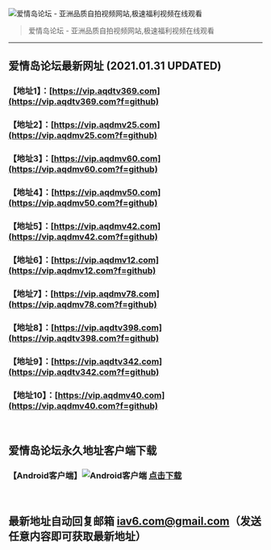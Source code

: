 ![爱情岛论坛 - 亚洲品质自拍视频网站,极速福利视频在线观看](http://ww1.sinaimg.cn/large/007drMcOgy1g5i6x3ua0xj30eg0393yo.jpg)
> 爱情岛论坛 - 亚洲品质自拍视频网站,极速福利视频在线观看

---

## 爱情岛论坛最新网址 (2021.01.31 UPDATED)
### 【地址1】：[https://vip.aqdtv369.com](https://vip.aqdtv369.com?f=github)
### 【地址2】：[https://vip.aqdmv25.com](https://vip.aqdmv25.com?f=github)
### 【地址3】：[https://vip.aqdmv60.com](https://vip.aqdmv60.com?f=github)
### 【地址4】：[https://vip.aqdmv50.com](https://vip.aqdmv50.com?f=github)
### 【地址5】：[https://vip.aqdmv42.com](https://vip.aqdmv42.com?f=github)
### 【地址6】：[https://vip.aqdmv12.com](https://vip.aqdmv12.com?f=github)
### 【地址7】：[https://vip.aqdmv78.com](https://vip.aqdmv78.com?f=github)
### 【地址8】：[https://vip.aqdtv398.com](https://vip.aqdtv398.com?f=github)
### 【地址9】：[https://vip.aqdtv342.com](https://vip.aqdtv342.com?f=github)
### 【地址10】：[https://vip.aqdmv40.com](https://vip.aqdmv40.com?f=github)
<br>

## 爱情岛论坛永久地址客户端下载
### 【Android客户端】![Android客户端](https://ww1.sinaimg.cn/large/007drMcOgy1fzljgv278jj300f00ia9t.jpg) [点击下载](https://app.aqdlt.app/v1/aqdlt_android_0828.apk)

<br>

## 最新地址自动回复邮箱 [iav6.com@gmail.com](mailto:iav6.com@gmail.com)（发送任意内容即可获取最新地址）
